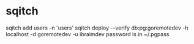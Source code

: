 # sqitch
sqitch add users -n 'users'
sqitch deploy --verify db:pg:goremotedev -h localhost -d goremotedev -u ibraimdev
password is in ~/.pgpass